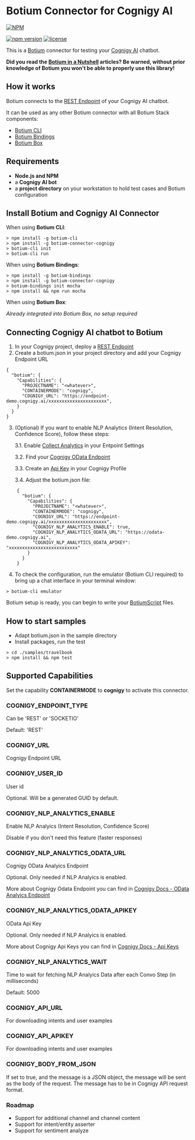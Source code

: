 # Botium Connector for Cognigy AI

[![NPM](https://nodei.co/npm/botium-connector-cognigy.png?downloads=true&downloadRank=true&stars=true)](https://nodei.co/npm/botium-connector-cognigy/)

[![npm version](https://badge.fury.io/js/botium-connector-cognigy.svg)](https://badge.fury.io/js/botium-connector-cognigy)
[![license](https://img.shields.io/github/license/mashape/apistatus.svg)]()


This is a [Botium](https://github.com/codeforequity-at/botium-core) connector for testing your [Cognigy AI](https://cognigy.com/) chatbot.

__Did you read the [Botium in a Nutshell](https://medium.com/@floriantreml/botium-in-a-nutshell-part-1-overview-f8d0ceaf8fb4) articles? Be warned, without prior knowledge of Botium you won't be able to properly use this library!__

## How it works
Botium connects to the [REST Endpoint](https://docs.cognigy.com/v3.0/docs/deploy-a-rest-endpoint) of your Cognigy AI chatbot.

It can be used as any other Botium connector with all Botium Stack components:
* [Botium CLI](https://github.com/codeforequity-at/botium-cli/)
* [Botium Bindings](https://github.com/codeforequity-at/botium-bindings/)
* [Botium Box](https://www.botium.at)

## Requirements
* **Node.js and NPM**
* a **Cognigy AI bot**
* a **project directory** on your workstation to hold test cases and Botium configuration

## Install Botium and Cognigy AI Connector

When using __Botium CLI__:

```
> npm install -g botium-cli
> npm install -g botium-connector-cognigy
> botium-cli init
> botium-cli run
```

When using __Botium Bindings__:

```
> npm install -g botium-bindings
> npm install -g botium-connector-cognigy
> botium-bindings init mocha
> npm install && npm run mocha
```

When using __Botium Box__:

_Already integrated into Botium Box, no setup required_

## Connecting Cognigy AI chatbot to Botium

1. In your Cognigy project, deploy a [REST Endpoint](https://docs.cognigy.com/v3.0/docs/deploy-a-rest-endpoint)
2. Create a botium.json in your project directory and add your Cognigy Endpoint URL

```
{
  "botium": {
    "Capabilities": {
      "PROJECTNAME": "<whatever>",
      "CONTAINERMODE": "cognigy",
      "COGNIGY_URL": "https://endpoint-demo.cognigy.ai/xxxxxxxxxxxxxxxxxxxxxx",
    }
  }
}
```
3. (Optional) If you want to enable NLP Analytics (Intent Resolution, Confidence Score), follow these steps:

    3.1. Enable [Collect Analytics](https://docs.cognigy.com/docs/data-management#collect-analytics) in your Entpoint Settings

    3.2. Find your [Cognigy OData Endpoint](https://docs.cognigy.com/docs/odata-analytics-endpoint)

    3.3. Create an [Api Key](https://docs.cognigy.com/docs/my-profile#api-keys) in your Cognigy Profile

    3.4. Adjust the botium.json file:
```
    {
      "botium": {
        "Capabilities": {
          "PROJECTNAME": "<whatever>",
          "CONTAINERMODE": "cognigy",
          "COGNIGY_URL": "https://endpoint-demo.cognigy.ai/xxxxxxxxxxxxxxxxxxxxxx",
          "COGNIGY_NLP_ANALYTICS_ENABLE": true,
          "COGNIGY_NLP_ANALYTICS_ODATA_URL": "https://odata-demo.cognigy.ai",
          "COGNIGY_NLP_ANALYTICS_ODATA_APIKEY": "xxxxxxxxxxxxxxxxxxxxxxxxxx"
        }
      }
    }
```

4. To check the configuration, run the emulator (Botium CLI required) to bring up a chat interface in your terminal window:

```
> botium-cli emulator
```

Botium setup is ready, you can begin to write your [BotiumScript](https://github.com/codeforequity-at/botium-core/wiki/Botium-Scripting) files.

## How to start samples

* Adapt botium.json in the sample directory
* Install packages, run the test

```
> cd ./samples/travelbook
> npm install && npm test
```

## Supported Capabilities

Set the capability __CONTAINERMODE__ to __cognigy__ to activate this connector.

### COGNIGY_ENDPOINT_TYPE
Can be 'REST' or 'SOCKETIO'

Default: 'REST'

### COGNIGY_URL
Cognigy Endpoint URL

### COGNIGY_USER_ID
User id

Optional. Will be a generated GUID by default.

### COGNIGY_NLP_ANALYTICS_ENABLE
Enable NLP Analyics (Intent Resolution, Confidence Score)

Disable if you don't need this feature (faster responses)

### COGNIGY_NLP_ANALYTICS_ODATA_URL
Cognigy OData Analyics Endpoint

Optional. Only needed if NLP Analyics is enabled.

More about Cognigy Odata Endpoint you can find in [Cognigy Docs - OData Analyics Endpoint](https://docs.cognigy.com/docs/odata-analytics-endpoint)

### COGNIGY_NLP_ANALYTICS_ODATA_APIKEY
OData Api Key

Optional. Only needed if NLP Analyics is enabled.

More about Cognigy Api Keys you can find in [Cognigy Docs - Api Keys](https://docs.cognigy.com/docs/my-profile#api-keys)

### COGNIGY_NLP_ANALYTICS_WAIT
Time to wait for fetching NLP Analyics Data after each Convo Step (in milliseconds)

Default: 5000

### COGNIGY_API_URL
For downloading intents and user examples

### COGNIGY_API_APIKEY
For downloading intents and user examples

### COGNIGY_BODY_FROM_JSON
If set to true, and the message is a JSON object, the message will be sent as the body of the request. 
The message has to be in Cognigy API request format.

### Roadmap
* Support for additional channel and channel content
* Support for intent/entity asserter
* Support for sentiment analyze
